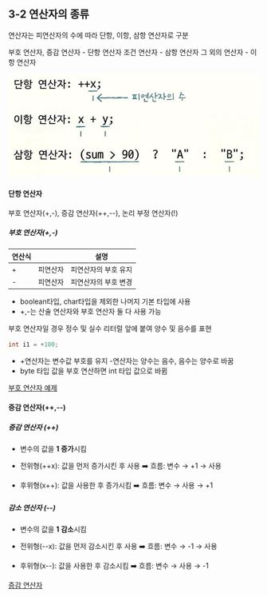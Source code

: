 ## 3-2 연산자의 종류
연산자는 피연산자의 수에 따라 단항, 이항, 삼항 연산자로 구분

부호 연산자, 증감 연산자 - 단항 연산자
조건 연산자 - 삼항 연산자
그 외의 연산자 - 이항 연산자

![alt text](image.png)

#### 단항 연산자
부호 연산자(+,-), 증감 연산자(++,--), 논리 부정 연산자(!)

##### 부호 연산자(+,-)

| 연산식 |  | 설명 |
|-------|-------|-------|
| + | 피연산자 | 피연산자의 부호 유지 |
| - | 피연산자 | 피연산자의 부호 변경 |
- boolean타입, char타입을 제외한 나머지 기본 타입에 사용
- +,-는 산술 연산자와 부호 연산자 둘 다 사용 가능

부호 연산자일 경우
정수 및 실수 리터럴 앞에 붙여 양수 및 음수를 표현
```java
int i1 = +100;
  ```
- +연산자는 변수값 부호를 유지
-연산자는 양수는 음수, 음수는 양수로 바꿈
- byte 타입 값을 부호 연산하면 int 타입 값으로 바뀜

[부호 연산자 예제](_0302_1.java)

#### 증감 연산자(++,--)

##### 증감 연산자 (++)
- 변수의 값을 **1 증가**시킴
- 전위형(++x): 값을 먼저 증가시킨 후 사용
➡️ 흐름: 변수 → +1 → 사용

- 후위형(x++): 값을 사용한 후 증가시킴
➡️ 흐름: 변수 → 사용 → +1

##### 감소 연산자 (--)
- 변수의 값을 **1 감소**시킴
- 전위형(--x): 값을 먼저 감소시킨 후 사용
➡️ 흐름: 변수 → -1 → 사용

- 후위형(x--): 값을 사용한 후 감소시킴
➡️ 흐름: 변수 → 사용 → -1

[증감 연산자](_0302_2.java)


